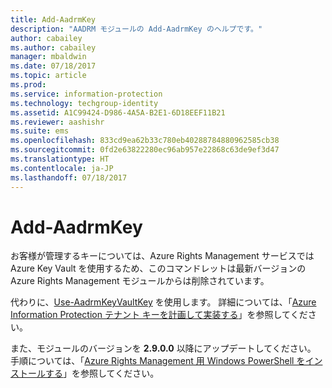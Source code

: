 ```yaml
---
title: Add-AadrmKey
description: "AADRM モジュールの Add-AadrmKey のヘルプです。"
author: cabailey
ms.author: cabailey
manager: mbaldwin
ms.date: 07/18/2017
ms.topic: article
ms.prod: 
ms.service: information-protection
ms.technology: techgroup-identity
ms.assetid: A1C99424-D986-4A5A-B2E1-6D18EEF11B21
ms.reviewer: aashishr
ms.suite: ems
ms.openlocfilehash: 833cd9ea62b33c780eb40288784880962585cb38
ms.sourcegitcommit: 0fd2e63822280ec96ab957e22868c63de9ef3d47
ms.translationtype: HT
ms.contentlocale: ja-JP
ms.lasthandoff: 07/18/2017
---
```

# <a name="add-aadrmkey"></a>Add-AadrmKey

お客様が管理するキーについては、Azure Rights Management サービスでは Azure Key Vault を使用するため、このコマンドレットは最新バージョンの Azure Rights Management モジュールからは削除されています。

代わりに、[Use-AadrmKeyVaultKey](/powershell/module/aadrm/use-aadrmkeyvaultkey) を使用します。 詳細については、「[Azure Information Protection テナント キーを計画して実装する](../plan-design/plan-implement-tenant-key.md)」を参照してください。

また、モジュールのバージョンを **2.9.0.0** 以降にアップデートしてください。 手順については、「[Azure Rights Management 用 Windows PowerShell をインストールする](install-powershell.md)」を参照してください。

